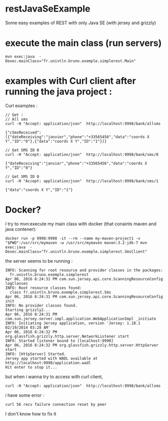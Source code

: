 # restJavaSeExample
Some easy examples of REST with only Java SE (with jersey and grizzly)

# execute the main class (run servers)

    mvn exec:java  -Dexec.mainClass="fr.univtln.bruno.exemple.simplerest.Main" 

# examples with Curl client after running the java project :

Curl examples :

    // Get :
    // All sms
    curl -H "Accept: application/json"  http://localhost:9998/bank/allsms
    
    {"cSmsReceived":[{"dateReceiving":"janvier","phone":"+33565456","data":"coords X Y","ID":"0"},{"data":"coords X Y","ID":"1"}]}
    
    // Get SMS ID 0
    curl -H "Accept: application/json"  http://localhost:9998/bank/sms/0

    {"dateReceiving":"janvier","phone":"+33565456","data":"coords X Y","ID":"0"}

    // Get SMS ID 0
    curl -H "Accept: application/json"  http://localhost:9998/bank/sms/1
    
    {"data":"coords X Y","ID":"1"}

# Docker?

I try to mvn:execute my main class with docker (that conaints maven and java contener):

    docker run -p 9998:9998 -it --rm --name my-maven-project1 -v "$PWD":/usr/src/mymaven -w /usr/src/mymaven maven:3.2-jdk-7 mvn exec:java  -Dexec.mainClass="fr.univtln.bruno.exemple.simplerest.SmsClient" 

the server seems to be running :

    INFO: Scanning for root resource and provider classes in the packages:
      fr.univtln.bruno.exemple.simplerest
    Apr 06, 2016 8:24:31 PM com.sun.jersey.api.core.ScanningResourceConfig logClasses
    INFO: Root resource classes found:
      class fr.univtln.bruno.exemple.simplerest.Sms
    Apr 06, 2016 8:24:31 PM com.sun.jersey.api.core.ScanningResourceConfig init
    INFO: No provider classes found.
    Starting grizzly2...
    Apr 06, 2016 8:24:31 PM com.sun.jersey.server.impl.application.WebApplicationImpl _initiate
    INFO: Initiating Jersey application, version 'Jersey: 1.18.1 02/19/2014 03:28 AM'
    Apr 06, 2016 8:24:32 PM org.glassfish.grizzly.http.server.NetworkListener start
    INFO: Started listener bound to [localhost:9998]
    Apr 06, 2016 8:24:32 PM org.glassfish.grizzly.http.server.HttpServer start
    INFO: [HttpServer] Started.
    Jersey app started with WADL available at http://localhost:9998/application.wadl
    Hit enter to stop it...


but when i wanna try to access with curl client, 

    curl -H "Accept: application/json"  http://localhost:9998/bank/allsms

i have some error :

    curl 56 recv failure connection reset by peer

I don't know how to fix it 
